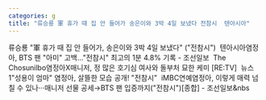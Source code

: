 ```yaml
---
categories: g
title: "류승룡 軍 휴가 때 집 안 들어가 송은이와 3박 4일 보냈다 전참시  텐아시아"
---
```

류승룡 "軍 휴가 때 집 안 들어가, 송은이와 3박 4일 보냈다" ("전참시")&nbsp;&nbsp;텐아시아염정아, BTS 팬 "아미" 고백..."전참시" 최고의 1분 4.8% 기록 - 조선일보&nbsp;&nbsp;The Chosunilbo염정아X매니저, 정 많은 호기심 여사와 돌부처 묘한 케미 [RE:TV]&nbsp;&nbsp;뉴스1"성용이 엄마" 염정아, 살뜰한 모습 공개! "전참시"&nbsp;&nbsp;iMBC연예염정아, 이렇게 매력 넘칠 수 있나···매니저 선물 공세→BTS 팬 입증까지("전참시")[종합] - 조선일보&nbs
